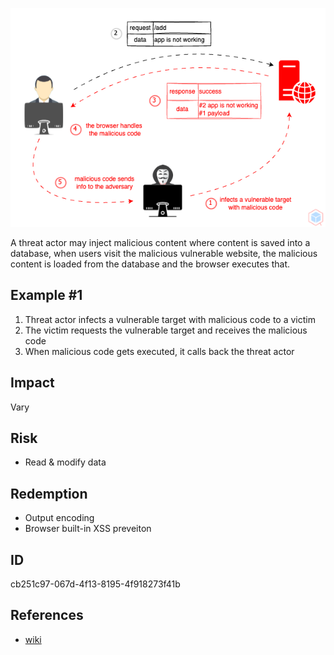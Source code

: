<p align="center"> <img src="https://raw.githubusercontent.com/qeeqbox/stored-cross-site-scripting/main/stored-cross-site-scripting.png"></p>

A threat actor may inject malicious content where content is saved into a database, when users visit the malicious vulnerable website, the malicious content is loaded from the database and the browser executes that.

## Example #1
1. Threat actor infects a vulnerable target with malicious code to a victim
2. The victim requests the vulnerable target and receives the malicious code
3. When malicious code gets executed, it calls back the threat actor
 
## Impact
Vary

## Risk
- Read & modify data

## Redemption
- Output encoding
- Browser built-in XSS preveiton

## ID
cb251c97-067d-4f13-8195-4f918273f41b

## References
- [wiki](https://en.wikipedia.org/wiki/cross-site_scripting)
